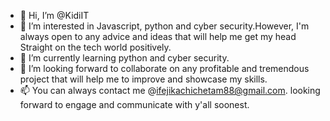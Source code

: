 - 👋 Hi, I’m @KidiIT 
- 👀 I’m interested in Javascript, python and cyber security.However, I'm always open to any advice and ideas that will help me get my head Straight on the tech world positively.
- 🌱 I’m currently learning python and cyber security.
- 💞️ I’m looking forward to collaborate on any profitable and tremendous project that will help me to improve and showcase my skills.
- 📫 You can always contact me  @ifejikachichetam88@gmail.com. looking forward to engage and communicate with y'all soonest.

<!---
KidiIT/KidiIT is a ✨ special ✨ repository because its `README.md` (this file) appears on your GitHub profile.
You can click the Preview link to take a look at your changes.
--->
